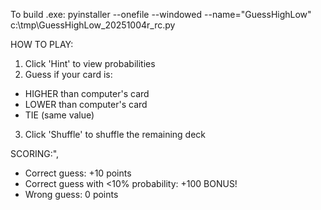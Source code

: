 To build .exe:
pyinstaller --onefile --windowed --name="GuessHighLow" c:\tmp\GuessHighLow_20251004r_rc.py

HOW TO PLAY:
1. Click 'Hint' to view probabilities
2. Guess if your card is:
- HIGHER than computer's card
- LOWER than computer's card
- TIE (same value)
3. Click 'Shuffle' to shuffle the remaining deck

SCORING:",
- Correct guess: +10 points
- Correct guess with <10% probability: +100 BONUS!
- Wrong guess: 0 points
